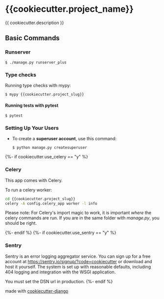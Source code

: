 # {{cookiecutter.project_name}}

{{ cookiecutter.description }}
## Basic Commands

### Runserver

    $ ./manage.py runserver_plus

### Type checks

Running type checks with mypy:

    $ mypy {{cookiecutter.project_slug}}

#### Running tests with pytest

    $ pytest

### Setting Up Your Users

-   To create a **superuser account**, use this command:

        $ python manage.py createsuperuser

{%- if cookiecutter.use_celery == "y" %}

### Celery

This app comes with Celery.

To run a celery worker:

``` bash
cd {{cookiecutter.project_slug}}
celery -A config.celery_app worker -l info
```

Please note: For Celery's import magic to work, it is important *where* the celery commands are run. If you are in the same folder with *manage.py*, you should be right.

{%- endif %}
{%- if cookiecutter.use_sentry == "y" %}

### Sentry

Sentry is an error logging aggregator service. You can sign up for a free account at <https://sentry.io/signup/?code=cookiecutter> or download and host it yourself.
The system is set up with reasonable defaults, including 404 logging and integration with the WSGI application.

You must set the DSN url in production.
{%- endif %}


made with [cookiecutter-django](https://github.com/Alexander-D-Karpov/cookiecutter-django)
